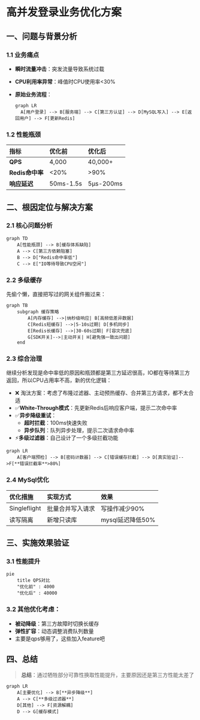 # 高并发登录业务优化方案

## 一、问题与背景分析

### 1.1 业务痛点
- **瞬时流量冲击**：突发流量导致系统过载
- **CPU利用率异常**：峰值时CPU使用率<30%
- **原始业务流程**：

  ```mermaid
  graph LR
    A[用户登录] --> B[服务端] --> C[第三方认证] --> D[MySQL写入] --> E[返回用户] --> F[更新Redis]

### 1.2 性能瓶颈

| 指标            | 优化前    | 优化后    |
| :-------------- | :-------- | :-------- |
| **QPS**         | 4,000     | 40,000+   |
| **Redis命中率** | <20%      | >90%      |
| **响应延迟**    | 50ms-1.5s | 5µs-200ms |



## 二、根因定位与解决方案

### 2.1 核心问题分析

```mermaid
graph TD
    A[性能瓶颈] --> B[缓存体系缺陷]
    A --> C[第三方依赖阻塞]
    B --> D["Redis命中率低"]
    C --> E["IO等待导致CPU空闲"]
```

### 2.2 多级缓存
先偷个懒，直接把写过的网关组件搬过来：

```mermaid
graph TB
    subgraph 缓存策略
        A[内存缓存] -->|纳秒级响应| B[高频低差异数据]
        C[Redis短缓存] -->|5-10s过期| D[多机同步]
        E[Redis长缓存] -->|30-60s过期| F[容灾兜底]
        G[SDK开关]-->|主动开关| H[避免强一致出问题]
    end
```

### 2.3 综合治理

继续分析发现是命中率低的原因和瓶颈都是第三方延迟很高，IO都在等待第三方返回，所以CPU占用率不高，新的优化逻辑：

- ❌ 淘汰方案：考虑了布隆过滤器、主动预热缓存、合并第三方请求，都不太合适
- ✅**White-Through模式**：先更新Redis后响应客户端，提示二次命中率
- ✅**异步降级重试**：
    - **超时拦截**：100ms快速失败
    - **异步队列**：队列异步处理，提示二次请求命中率
- ⚡**多级过滤器**：自己设计了一个多级拦截功能

```mermaid
graph LR
    A[客户端预检] --> B[密码计数器] --> C[错误缓存拦截] --> D[真实验证]-->F[**错误拦截率**>80%]
```

### 2.4 MySql优化

| 优化措施     | 实现方式         | 效果             |
| :----------- | :--------------- | :--------------- |
| Singleflight | 批量合并写入请求 | 写操作减少90%    |
| 读写隔离     | 新增只读库       | mysql延迟降低50% |

## 三、实施效果验证

### 3.1 性能提升

```mermaid
pie
    title QPS对比
    "优化前" : 4000
    "优化后" : 40000
```

### 3.2 其他优化考虑：

- **被动降级**：第三方故障时切换长缓存
- **弹性扩容**：动态调整消费队列数量
- 主要是qps够用了，这些加入feature吧



## 四、总结

> **总结**：通过牺牲部分可靠性换取性能提升，主要原因还是第三方性能太差了

```mermaid
graph LR
    A[主要优化] --> B[**异步降级**]
    A --> C[**多级过滤器**]
    D[其他] --> F[资源解耦]
    D --> G[缓存模式]
```

